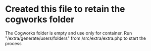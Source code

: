 # Created this file to retain the cogworks folder
The Cogworks folder is empty and use only for container.
Run "/extra/generate/users/folders" from /src/extra/extra.php to start the process